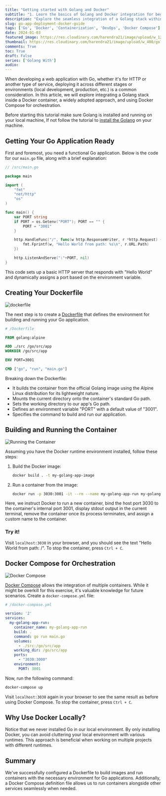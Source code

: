 ```yaml
---
title: "Getting started with Golang and Docker"
subtitle: "1. Learn the basics of Golang and Docker integration for beginners"
description: "Explore the seamless integration of a Golang stack within Docker containers. Learn to deploy and orchestrate with Docker Compose for an efficient development workflow."
slug: go-app-deployment-docker-guide
tags: ['Go', 'Docker', 'Containerization', 'DevOps', 'Docker Compose']
date: 2024-01-03
featured_image: https://res.cloudinary.com/harendra21/image/upload/w_1200/golangwithexample/1_jesgUWcmdloZw7Y1MpyjpQ_ixcu2z.webp
thumbnail: https://res.cloudinary.com/harendra21/image/upload/w_400/golangwithexample/1_jesgUWcmdloZw7Y1MpyjpQ_ixcu2z.webp
comments: True
toc: True
draft: False
series: ['Golang With']
audio: 
---
```

When developing a web application with Go, whether it's for HTTP or another type of service, deploying it across different stages or environments (local development, production, etc.) is a common consideration. In this article, we will explore integrating a Golang stack inside a Docker container, a widely adopted approach, and using Docker Compose for orchestration.

Before starting this tutorial make sure Golang is installed and running on your local machine, If not follow the tutorial to [install the Golang](https://golang.withcodeexample.com/blog/golang-tutorial-for-beginners/#how-to-install-golang) on your machine.

## Getting Your Go Application Ready

First and foremost, you need a functional Go application. Below is the code for our `main.go` file, along with a brief explanation:

```go
// /src/main.go

package main

import (
	"fmt"
	"net/http"
	"os"
)

func main() {
	var PORT string
	if PORT = os.Getenv("PORT"); PORT == "" {
		PORT = "3001"
	}

	http.HandleFunc("/", func(w http.ResponseWriter, r *http.Request) {
		fmt.Fprintf(w, "Hello World from path: %s\n", r.URL.Path)
	})

	http.ListenAndServe(":"+PORT, nil)
}
```

This code sets up a basic HTTP server that responds with "Hello World" and dynamically assigns a port based on the environment variable.

## Creating Your Dockerfile

![dockerfile](https://res.cloudinary.com/harendra21/image/upload/v1704300713/golangwithexample/w203qkq2umde2wgc0uej_pv9lsg.jpg)

The next step is to create a [Dockerfile](https://docs.docker.com/reference/dockerfile/) that defines the environment for building and running your Go application.

```Dockerfile
# /Dockerfile

FROM golang:alpine

ADD ./src /go/src/app
WORKDIR /go/src/app

ENV PORT=3001

CMD ["go", "run", "main.go"]
```

Breaking down the Dockerfile:

- It builds the container from the official Golang image using the Alpine Linux distribution for its lightweight nature.
- Mounts the current directory onto the container's standard Go path.
- Sets the working directory to our app's Go path.
- Defines an environment variable "PORT" with a default value of "3001".
- Specifies the command to build and run our application.

## Building and Running the Container

![Running the Container](https://res.cloudinary.com/harendra21/image/upload/v1704300753/golangwithexample/image-2-1024x629_w2lwzc.png)

Assuming you have the Docker runtime environment installed, follow these steps:

1. Build the Docker image:

   ```bash
   docker build . -t my-golang-app-image
   ```

2. Run a container from the image:

   ```bash
   docker run -p 3030:3001 -it --rm --name my-golang-app-run my-golang-app-image
   ```

Here, we instruct Docker to run a new container, bind the host port 3030 to the container's internal port 3001, display stdout output in the current terminal, remove the container once its process terminates, and assign a custom name to the container.

### Try it!

Visit `localhost:3030` in your browser, and you should see the text "Hello World from path: /". To stop the container, press `Ctrl + C`.

## Docker Compose for Orchestration

![Docker Compose](https://res.cloudinary.com/harendra21/image/upload/v1704300794/golangwithexample/docker-compose-button_zpc6vy.jpg)

[Docker Compose](https://docs.docker.com/compose/) allows the integration of multiple containers. While it might be overkill for this exercise, it's valuable knowledge for future scenarios. Create a `docker-compose.yml` file:

```yaml
# /docker-compose.yml

version: '2'
services:
  my-golang-app-run:
    container_name: my-golang-app-run
    build: .
    command: go run main.go
    volumes:
      - ./src:/go/src/app
    working_dir: /go/src/app
    ports:
      - "3030:3000"
    environment:
      PORT: 3001
```

Now, run the following command:

```bash
docker-compose up
```

Visit `localhost:3030` again in your browser to see the same result as before using Docker Compose. To stop the container, press `Ctrl + C`.

## Why Use Docker Locally?

Notice that we never installed Go in our local environment. By only installing Docker, you can avoid cluttering your local environment with various runtimes. This approach is beneficial when working on multiple projects with different runtimes.

## Summary

We've successfully configured a Dockerfile to build images and run containers with the necessary environment for Go applications. Additionally, a Docker Compose definition file allows us to run containers alongside other services seamlessly when needed.